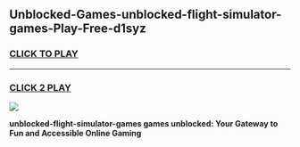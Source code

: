 
## Unblocked-Games-unblocked-flight-simulator-games-Play-Free-d1syz
<h3>
<a href="https://premium76.site?title=unblocked-flight-simulator-games&ref=18A1">CLICK TO PLAY</a></h3>
<hr>

<h3>
<a href="https://premium76.site?title=unblocked-flight-simulator-games&ref=18A1">CLICK 2 PLAY</a>
  
</h3>

<a href="https://premium76.site?title=unblocked-flight-simulator-games&ref=18A1"><img src="https://clearcache.store/games.png"></a>


**unblocked-flight-simulator-games games unblocked: Your Gateway to Fun and Accessible Online Gaming**
